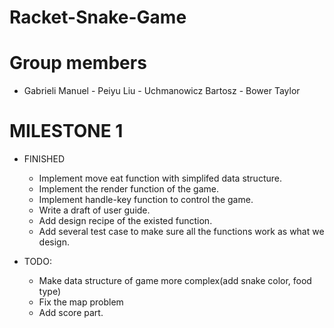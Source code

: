 # Racket-Snake-Game

# Group members
* Gabrieli Manuel - Peiyu Liu - Uchmanowicz Bartosz - Bower Taylor

# MILESTONE 1

* FINISHED
    * Implement move eat function with simplifed data structure.
    * Implement the render function of the game.
    * Implement handle-key function to control the game.
    * Write a draft of user guide.
    * Add design recipe of the existed function.
    * Add several test case to make sure all the functions work as what we design.

* TODO:
    * Make data structure of game more complex(add snake color, food type)
    * Fix the map problem
    * Add score part.
